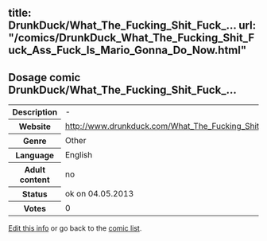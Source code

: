 title: DrunkDuck/What_The_Fucking_Shit_Fuck_...
url: "/comics/DrunkDuck_What_The_Fucking_Shit_Fuck_Ass_Fuck_Is_Mario_Gonna_Do_Now.html"
---
Dosage comic DrunkDuck/What_The_Fucking_Shit_Fuck_...
-----------------------------------------

<p id="msg"></p>
<script type="text/javascript">
if (window.location.search === '?edit_info_mail=sent_ok') {
  var elem = document.getElementById("msg");
  elem.innerHTML = 'Edited information sucessfully sent for review, which is usually done daily. Thanks!';
  elem.className = 'ok';
}
</script>
<table class="comicinfo">
<tr>
<th>Description</th><td>-</td>
</tr>
<tr>
<th>Website</th><td><a href="http://www.drunkduck.com/What_The_Fucking_Shit_Fuck_Ass_Fuck_Is_Mario_Gonna_Do_Now/">http://www.drunkduck.com/What_The_Fucking_Shit_Fuck_Ass_Fuck_Is_Mario_Gonna_Do_Now/</a></td>
</tr>
<tr>
<th>Genre</th><td>Other</td>
</tr>
<tr>
<th>Language</th><td>English</td>
</tr>
<tr>
<th>Adult content</th><td>no</td>
</tr>
<tr>
<th>Status</th><td>ok on 04.05.2013</td>
</tr>
<tr>
<th>Votes</th><td>0</td>
</tr>
</table>

[Edit this info](DrunkDuck_What_The_Fucking_Shit_Fuck_Ass_Fuck_Is_Mario_Gonna_Do_Now_edit.html) or go back to the [comic list](../comic-index.html).
